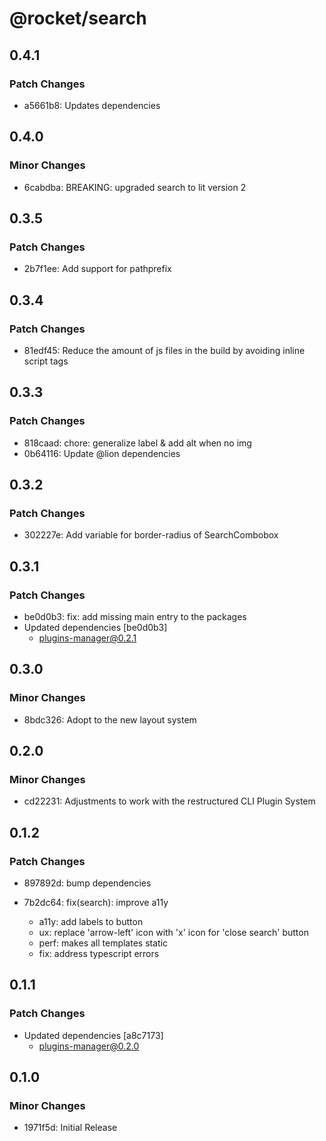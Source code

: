 # @rocket/search

## 0.4.1

### Patch Changes

- a5661b8: Updates dependencies

## 0.4.0

### Minor Changes

- 6cabdba: BREAKING: upgraded search to lit version 2

## 0.3.5

### Patch Changes

- 2b7f1ee: Add support for pathprefix

## 0.3.4

### Patch Changes

- 81edf45: Reduce the amount of js files in the build by avoiding inline script tags

## 0.3.3

### Patch Changes

- 818caad: chore: generalize label & add alt when no img
- 0b64116: Update @lion dependencies

## 0.3.2

### Patch Changes

- 302227e: Add variable for border-radius of SearchCombobox

## 0.3.1

### Patch Changes

- be0d0b3: fix: add missing main entry to the packages
- Updated dependencies [be0d0b3]
  - plugins-manager@0.2.1

## 0.3.0

### Minor Changes

- 8bdc326: Adopt to the new layout system

## 0.2.0

### Minor Changes

- cd22231: Adjustments to work with the restructured CLI Plugin System

## 0.1.2

### Patch Changes

- 897892d: bump dependencies
- 7b2dc64: fix(search): improve a11y

  - a11y: add labels to button
  - ux: replace 'arrow-left' icon with 'x' icon for 'close search' button
  - perf: makes all templates static
  - fix: address typescript errors

## 0.1.1

### Patch Changes

- Updated dependencies [a8c7173]
  - plugins-manager@0.2.0

## 0.1.0

### Minor Changes

- 1971f5d: Initial Release
